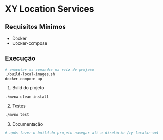 # XY Location Services

## Requisitos Mínimos

- Docker
- Docker-compose

## Execução

```bash
# executar os comandos na raiz do projeto
./build-local-images.sh
docker-compose up
```
1. Build do projeto

```bash
./mvnw clean install
```

2. Testes

```bash
./mvnw test
```

3. Documentação

```bash
# após fazer o build do projeto navegar até o diretório /xy-locator-web/target/generated-docs/index.html
```



